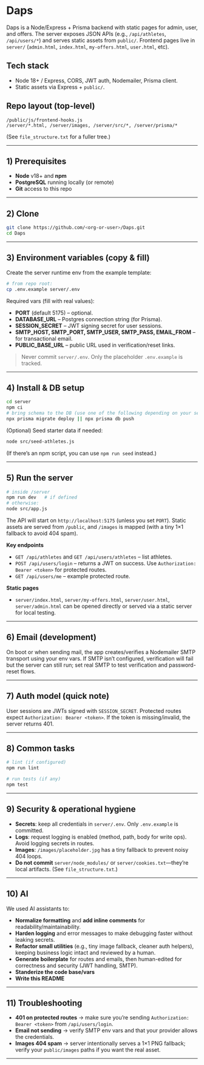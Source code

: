 # Daps

Daps is a Node/Express + Prisma backend with static pages for admin, user, and offers. The server exposes JSON APIs (e.g., `/api/athletes`, `/api/users/*`) and serves static assets from `public/`.   Frontend pages live in `server/` (`admin.html`, `index.html`, `my-offers.html`, `user.html`, etc).    

## Tech stack

* Node 18+ / Express, CORS, JWT auth, Nodemailer, Prisma client.   
* Static assets via Express + `public/`. 

## Repo layout (top-level)

```
/public/js/frontend-hooks.js
/server/*.html, /server/images, /server/src/*, /server/prisma/*
```

(See `file_structure.txt` for a fuller tree.) 

---

## 1) Prerequisites

* **Node** v18+ and **npm**
* **PostgreSQL** running locally (or remote)
* **Git** access to this repo

---

## 2) Clone

```bash
git clone https://github.com/<org-or-user>/Daps.git
cd Daps
```

---

## 3) Environment variables (copy & fill)

Create the server runtime env from the example template:

```bash
# from repo root:
cp .env.example server/.env
```

Required vars (fill with real values):

* **PORT** (default 5175) – optional. 
* **DATABASE_URL** – Postgres connection string (for Prisma).
* **SESSION_SECRET** – JWT signing secret for user sessions. 
* **SMTP_HOST, SMTP_PORT, SMTP_USER, SMTP_PASS, EMAIL_FROM** – for transactional email. 
* **PUBLIC_BASE_URL** – public URL used in verification/reset links. 

> Never commit `server/.env`. Only the placeholder `.env.example` is tracked.

---

## 4) Install & DB setup

```bash
cd server
npm ci
# bring schema to the DB (use one of the following depending on your setup)
npx prisma migrate deploy || npx prisma db push
```

(Optional) Seed starter data if needed:

```bash
node src/seed-athletes.js
```

(If there’s an npm script, you can use `npm run seed` instead.) 

---

## 5) Run the server

```bash
# inside /server
npm run dev   # if defined
# otherwise:
node src/app.js
```

The API will start on `http://localhost:5175` (unless you set `PORT`). Static assets are served from `/public`, and `/images` is mapped (with a tiny 1×1 fallback to avoid 404 spam). 

**Key endpoints**

* `GET /api/athletes` and `GET /api/users/athletes` – list athletes. 
* `POST /api/users/login` – returns a JWT on success. Use `Authorization: Bearer <token>` for protected routes.  
* `GET /api/users/me` – example protected route.  

**Static pages**

* `server/index.html`, `server/my-offers.html`, `server/user.html`, `server/admin.html` can be opened directly or served via a static server for local testing.    

---

## 6) Email (development)

On boot or when sending mail, the app creates/verifies a Nodemailer SMTP transport using your env vars. If SMTP isn’t configured, verification will fail but the server can still run; set real SMTP to test verification and password-reset flows. 

---

## 7) Auth model (quick note)

User sessions are JWTs signed with `SESSION_SECRET`. Protected routes expect `Authorization: Bearer <token>`. If the token is missing/invalid, the server returns 401. 

---

## 8) Common tasks

```bash
# lint (if configured)
npm run lint

# run tests (if any)
npm test
```

---

## 9) Security & operational hygiene

* **Secrets**: keep all credentials in `server/.env`. Only `.env.example` is committed.
* **Logs**: request logging is enabled (method, path, body for write ops). Avoid logging secrets in routes. 
* **Images**: `/images/placeholder.jpg` has a tiny fallback to prevent noisy 404 loops. 
* **Do not commit** `server/node_modules/` or `server/cookies.txt`—they’re local artifacts. (See `file_structure.txt`.) 

---

## 10) AI

We used AI assistants to:

* **Normalize formatting** and **add inline comments** for readability/maintainability.
* **Harden logging** and error messages to make debugging faster without leaking secrets. 
* **Refactor small utilities** (e.g., tiny image fallback, cleaner auth helpers), keeping business logic intact and reviewed by a human.  
* **Generate boilerplate** for routes and emails, then human-edited for correctness and security (JWT handling, SMTP).
* **Standerize the code base/vars**
* **Write this README**
 



---

## 11) Troubleshooting

* **401 on protected routes** → make sure you’re sending `Authorization: Bearer <token>` from `/api/users/login`. 
* **Email not sending** → verify SMTP env vars and that your provider allows the credentials. 
* **Images 404 spam** → server intentionally serves a 1×1 PNG fallback; verify your `public/images` paths if you want the real asset. 

---

